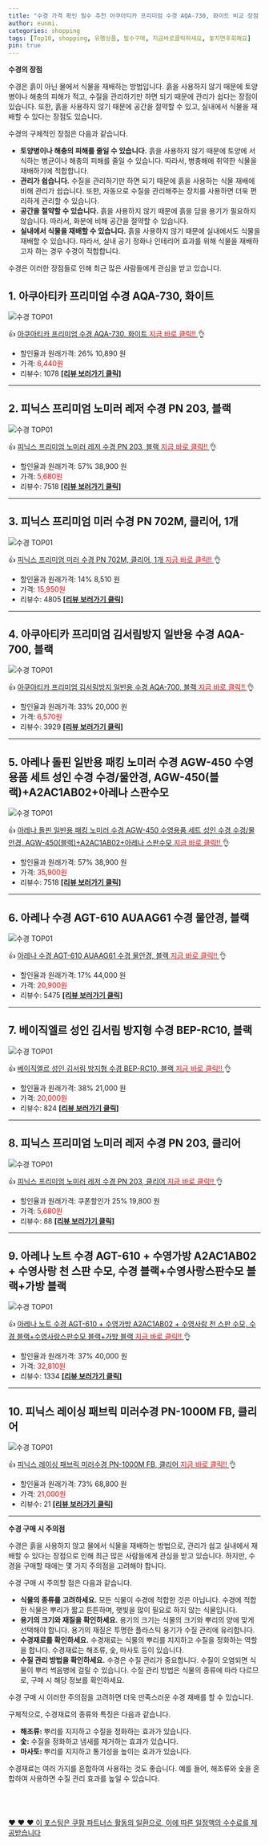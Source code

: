 ```yaml
---
title: "수경 가격 확인 필수 추천 아쿠아티카 프리미엄 수경 AQA-730, 화이트 비교 장점 구매가이드"
author: eunmi.
categories: shopping
tags: [Top10, shopping, 유행상품, 필수구매, 지금바로클릭하세요, 놓치면후회해요]
pin: true
---
```

**수경의 장점**

수경은 흙이 아닌 물에서 식물을 재배하는 방법입니다. 흙을 사용하지 않기 때문에 토양병이나 해충의 피해가 적고, 수질을 관리하기만 하면 되기 때문에 관리가 쉽다는 장점이 있습니다. 또한, 흙을 사용하지 않기 때문에 공간을 절약할 수 있고, 실내에서 식물을 재배할 수 있다는 장점도 있습니다.

수경의 구체적인 장점은 다음과 같습니다.

* **토양병이나 해충의 피해를 줄일 수 있습니다.** 흙을 사용하지 않기 때문에 토양에 서식하는 병균이나 해충의 피해를 줄일 수 있습니다. 따라서, 병충해에 취약한 식물을 재배하기에 적합합니다.
* **관리가 쉽습니다.** 수질을 관리하기만 하면 되기 때문에 흙을 사용하는 식물 재배에 비해 관리가 쉽습니다. 또한, 자동으로 수질을 관리해주는 장치를 사용하면 더욱 편리하게 관리할 수 있습니다.
* **공간을 절약할 수 있습니다.** 흙을 사용하지 않기 때문에 흙을 담을 용기가 필요하지 않습니다. 따라서, 화분에 비해 공간을 절약할 수 있습니다.
* **실내에서 식물을 재배할 수 있습니다.** 흙을 사용하지 않기 때문에 실내에서도 식물을 재배할 수 있습니다. 따라서, 실내 공기 정화나 인테리어 효과를 위해 식물을 재배하고자 하는 경우 수경이 적합합니다.

수경은 이러한 장점들로 인해 최근 많은 사람들에게 관심을 받고 있습니다.

   

## 1. 아쿠아티카 프리미엄 수경 AQA-730, 화이트

![수경 TOP01](https://thumbnail7.coupangcdn.com/thumbnails/remote/230x230ex/image/retail/images/2018/11/23/18/3/d60da7f2-0ff8-4a5c-a304-7cb21b20e0dd.jpg)


👍 [아쿠아티카 프리미엄 수경 AQA-730, 화이트 <font color=red> 지금 바로 클릭!! </font> ](https://link.coupang.com/re/AFFSDP?lptag=AF3617701&subid=GithubCoopas&pageKey=161273998&traceid=V0-153&itemId=463271038&vendorItemId=4152655692) 👌 


- 할인율과 원래가격: 26%  10,890   원
- 가격: <span style='color:red'>6,440원</span>
- 리뷰수: 1078  [**[리뷰 보러가기 클릭]**](https://link.coupang.com/re/AFFSDP?lptag=AF3617701&subid=GithubCoopas&pageKey=161273998&traceid=V0-153&itemId=463271038&vendorItemId=4152655692)

---


   

## 2. 피닉스 프리미엄 노미러 레저 수경 PN 203, 블랙

![수경 TOP01](https://thumbnail10.coupangcdn.com/thumbnails/remote/230x230ex/image/retail/images/97350347042576-0f19d09a-d0e2-4213-a143-3ad0c9fbbf37.jpg)


👍 [피닉스 프리미엄 노미러 레저 수경 PN 203, 블랙 <font color=red> 지금 바로 클릭!! </font> ](https://link.coupang.com/re/AFFSDP?lptag=AF3617701&subid=GithubCoopas&pageKey=27471776&traceid=V0-153&itemId=105730265&vendorItemId=3203260693) 👌 


- 할인율과 원래가격: 57%  38,900   원
- 가격: <span style='color:red'>5,680원</span>
- 리뷰수: 7518  [**[리뷰 보러가기 클릭]**](https://link.coupang.com/re/AFFSDP?lptag=AF3617701&subid=GithubCoopas&pageKey=27471776&traceid=V0-153&itemId=105730265&vendorItemId=3203260693)

---


   

## 3. 피닉스 프리미엄 미러 수경 PN 702M, 클리어, 1개

![수경 TOP01](https://thumbnail9.coupangcdn.com/thumbnails/remote/230x230ex/image/retail/images/112653564704422-620e4eea-a49f-458c-a61c-921d73282ecb.jpg)


👍 [피닉스 프리미엄 미러 수경 PN 702M, 클리어, 1개 <font color=red> 지금 바로 클릭!! </font> ](https://link.coupang.com/re/AFFSDP?lptag=AF3617701&subid=GithubCoopas&pageKey=27471710&traceid=V0-153&itemId=105730091&vendorItemId=3203260529) 👌 


- 할인율과 원래가격: 14%  8,510   원
- 가격: <span style='color:red'>15,950원</span>
- 리뷰수: 4805  [**[리뷰 보러가기 클릭]**](https://link.coupang.com/re/AFFSDP?lptag=AF3617701&subid=GithubCoopas&pageKey=27471710&traceid=V0-153&itemId=105730091&vendorItemId=3203260529)

---


   

## 4. 아쿠아티카 프리미엄 김서림방지 일반용 수경 AQA-700, 블랙

![수경 TOP01](https://thumbnail8.coupangcdn.com/thumbnails/remote/230x230ex/image/retail/images/4280229719004234-2e00bd4e-ad3b-4a0c-ad00-e8954f14db28.png)


👍 [아쿠아티카 프리미엄 김서림방지 일반용 수경 AQA-700, 블랙 <font color=red> 지금 바로 클릭!! </font> ](https://link.coupang.com/re/AFFSDP?lptag=AF3617701&subid=GithubCoopas&pageKey=158928246&traceid=V0-153&itemId=456637632&vendorItemId=4132729174) 👌 


- 할인율과 원래가격: 33%  20,000   원
- 가격: <span style='color:red'>6,570원</span>
- 리뷰수: 3929  [**[리뷰 보러가기 클릭]**](https://link.coupang.com/re/AFFSDP?lptag=AF3617701&subid=GithubCoopas&pageKey=158928246&traceid=V0-153&itemId=456637632&vendorItemId=4132729174)

---


   

## 5. 아레나 돌핀 일반용 패킹 노미러 수경 AGW-450 수영용품 세트 성인 수경 수경/물안경, AGW-450(블랙)+A2AC1AB02+아레나 스판수모

![수경 TOP01](https://thumbnail8.coupangcdn.com/thumbnails/remote/230x230ex/image/vendor_inventory/a5ab/77206b8185badd6d3eb696981616ce58a8735bac0b0a45df5552a533cdaa.jpg)


👍 [아레나 돌핀 일반용 패킹 노미러 수경 AGW-450 수영용품 세트 성인 수경 수경/물안경, AGW-450(블랙)+A2AC1AB02+아레나 스판수모 <font color=red> 지금 바로 클릭!! </font> ](https://link.coupang.com/re/AFFSDP?lptag=AF3617701&subid=GithubCoopas&pageKey=7662415821&traceid=V0-153&itemId=20417595740&vendorItemId=5587578944) 👌 


- 할인율과 원래가격: 57%  38,900   원
- 가격: <span style='color:red'>35,900원</span>
- 리뷰수: 7518  [**[리뷰 보러가기 클릭]**](https://link.coupang.com/re/AFFSDP?lptag=AF3617701&subid=GithubCoopas&pageKey=7662415821&traceid=V0-153&itemId=20417595740&vendorItemId=5587578944)

---


   

## 6. 아레나 수경 AGT-610 AUAAG61 수경 물안경, 블랙

![수경 TOP01](https://thumbnail9.coupangcdn.com/thumbnails/remote/230x230ex/image/vendor_inventory/1c09/3da3bdc05f36a0791cdd01b6532b77864a12dce41afd84e1bf289865f2ec.jpg)


👍 [아레나 수경 AGT-610 AUAAG61 수경 물안경, 블랙 <font color=red> 지금 바로 클릭!! </font> ](https://link.coupang.com/re/AFFSDP?lptag=AF3617701&subid=GithubCoopas&pageKey=7277366553&traceid=V0-153&itemId=18572711872&vendorItemId=73020188130) 👌 


- 할인율과 원래가격: 17%  44,000   원
- 가격: <span style='color:red'>20,900원</span>
- 리뷰수: 5475  [**[리뷰 보러가기 클릭]**](https://link.coupang.com/re/AFFSDP?lptag=AF3617701&subid=GithubCoopas&pageKey=7277366553&traceid=V0-153&itemId=18572711872&vendorItemId=73020188130)

---


   

## 7. 베이직엘르 성인 김서림 방지형 수경 BEP-RC10, 블랙

![수경 TOP01](https://thumbnail6.coupangcdn.com/thumbnails/remote/230x230ex/image/retail/images/2018/08/27/13/4/004d468a-98d0-4991-ad7e-2bca90246e46.jpg)


👍 [베이직엘르 성인 김서림 방지형 수경 BEP-RC10, 블랙 <font color=red> 지금 바로 클릭!! </font> ](https://link.coupang.com/re/AFFSDP?lptag=AF3617701&subid=GithubCoopas&pageKey=127318976&traceid=V0-153&itemId=375391290&vendorItemId=3909688853) 👌 


- 할인율과 원래가격: 38%  21,000   원
- 가격: <span style='color:red'>20,000원</span>
- 리뷰수: 824  [**[리뷰 보러가기 클릭]**](https://link.coupang.com/re/AFFSDP?lptag=AF3617701&subid=GithubCoopas&pageKey=127318976&traceid=V0-153&itemId=375391290&vendorItemId=3909688853)

---


   

## 8. 피닉스 프리미엄 노미러 레저 수경 PN 203, 클리어

![수경 TOP01](https://thumbnail10.coupangcdn.com/thumbnails/remote/230x230ex/image/retail/images/96089955228903-f559dc49-9604-4090-a09a-000836fe6909.jpg)


👍 [피닉스 프리미엄 노미러 레저 수경 PN 203, 클리어 <font color=red> 지금 바로 클릭!! </font> ](https://link.coupang.com/re/AFFSDP?lptag=AF3617701&subid=GithubCoopas&pageKey=27471776&traceid=V0-153&itemId=105730271&vendorItemId=3203260698) 👌 


- 할인율과 원래가격: 쿠폰할인가 25%  19,800   원
- 가격: <span style='color:red'>5,680원</span>
- 리뷰수: 88  [**[리뷰 보러가기 클릭]**](https://link.coupang.com/re/AFFSDP?lptag=AF3617701&subid=GithubCoopas&pageKey=27471776&traceid=V0-153&itemId=105730271&vendorItemId=3203260698)

---


   

## 9. 아레나 노트 수경 AGT-610 + 수영가방 A2AC1AB02 + 수영사랑 천 스판 수모, 수경 블랙+수영사랑스판수모 블랙+가방 블랙

![수경 TOP01](https://thumbnail10.coupangcdn.com/thumbnails/remote/230x230ex/image/vendor_inventory/1f8c/22ffc0f86d63255392ebd53dbe702cd93534e02cecc8b18e2faa0ab4bdaa.jpg)


👍 [아레나 노트 수경 AGT-610 + 수영가방 A2AC1AB02 + 수영사랑 천 스판 수모, 수경 블랙+수영사랑스판수모 블랙+가방 블랙 <font color=red> 지금 바로 클릭!! </font> ](https://link.coupang.com/re/AFFSDP?lptag=AF3617701&subid=GithubCoopas&pageKey=7458204261&traceid=V0-153&itemId=19433597289&vendorItemId=85157140093) 👌 


- 할인율과 원래가격: 37%  40,000   원
- 가격: <span style='color:red'>32,810원</span>
- 리뷰수: 1334  [**[리뷰 보러가기 클릭]**](https://link.coupang.com/re/AFFSDP?lptag=AF3617701&subid=GithubCoopas&pageKey=7458204261&traceid=V0-153&itemId=19433597289&vendorItemId=85157140093)

---


   

## 10. 피닉스 레이싱 패브릭 미러수경 PN-1000M FB, 클리어

![수경 TOP01](https://thumbnail9.coupangcdn.com/thumbnails/remote/230x230ex/image/retail/images/113363990555126-0432f390-de96-48cc-82f9-14e86bba6482.jpg)


👍 [피닉스 레이싱 패브릭 미러수경 PN-1000M FB, 클리어 <font color=red> 지금 바로 클릭!! </font> ](https://link.coupang.com/re/AFFSDP?lptag=AF3617701&subid=GithubCoopas&pageKey=298206890&traceid=V0-153&itemId=939069420&vendorItemId=5324118975) 👌 


- 할인율과 원래가격: 73%  68,800   원
- 가격: <span style='color:red'>21,000원</span>
- 리뷰수: 21  [**[리뷰 보러가기 클릭]**](https://link.coupang.com/re/AFFSDP?lptag=AF3617701&subid=GithubCoopas&pageKey=298206890&traceid=V0-153&itemId=939069420&vendorItemId=5324118975)

---
**수경 구매 시 주의점**

수경은 흙을 사용하지 않고 물에서 식물을 재배하는 방법으로, 관리가 쉽고 실내에서 재배할 수 있다는 장점으로 인해 최근 많은 사람들에게 관심을 받고 있습니다. 하지만, 수경을 구매할 때에는 몇 가지 주의점을 고려해야 합니다.

수경 구매 시 주의할 점은 다음과 같습니다.

* **식물의 종류를 고려하세요.** 모든 식물이 수경에 적합한 것은 아닙니다. 수경에 적합한 식물은 뿌리가 짧고 튼튼하며, 햇빛을 많이 필요로 하지 않는 식물입니다.
* **용기의 크기와 재질을 확인하세요.** 용기의 크기는 식물의 크기와 뿌리의 양에 맞게 선택해야 합니다. 용기의 재질은 투명한 플라스틱 용기가 수질 관리에 유리합니다.
* **수경재료를 확인하세요.** 수경재료는 식물의 뿌리를 지지하고 수질을 정화하는 역할을 합니다. 수경재료는 해조류, 숯, 마사토 등이 있습니다.
* **수질 관리 방법을 확인하세요.** 수경은 수질 관리가 중요합니다. 수질이 오염되면 식물이 뿌리 썩음병에 걸릴 수 있습니다. 수질 관리 방법은 식물의 종류에 따라 다르므로, 구매 시 해당 정보를 확인하세요.

수경 구매 시 이러한 주의점을 고려하면 더욱 만족스러운 수경 재배를 할 수 있습니다.

구체적으로, 수경재료의 종류와 특징은 다음과 같습니다.

* **해조류:** 뿌리를 지지하고 수질을 정화하는 효과가 있습니다.
* **숯:** 수질을 정화하고 냄새를 제거하는 효과가 있습니다.
* **마사토:** 뿌리를 지지하고 통기성을 높이는 효과가 있습니다.

수경재료는 여러 가지를 혼합하여 사용하는 것도 좋습니다. 예를 들어, 해조류와 숯을 혼합하여 사용하면 수질 관리 효과를 높일 수 있습니다.<br><br><br><br><br> [ ❤ ❤ ❤ 이 포스팅은 쿠팡 파트너스 활동의 일환으로, 이에 따른 일정액의 수수료를 제공받습니다](https://link.coupang.com/a/bcEFyh)